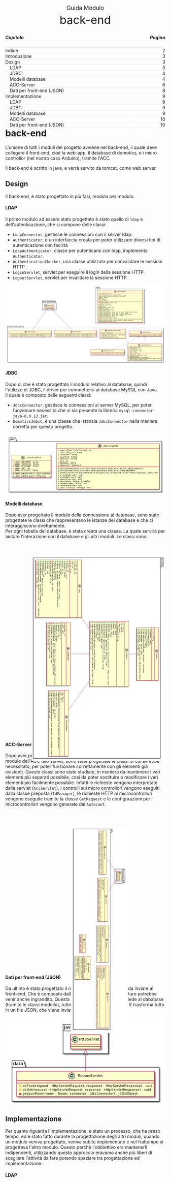 <div style="font-size:36px;text-align:center">
    <br><br><br><br><br>
    <small style="font-size:18px;">Guida Modulo</small><br>
    back-end
</div>

<div class="page-break"></div>

<div class="clearfix index">
    <div class="capitle" style="width:80%;float:left;border-bottom:1px dotted #DDDDDD;"><h5>Capitolo</h5></div>
    <div class="page" style="text-align:right;width:20%;float:left;border-bottom:1px dotted #DDDDDD;"><h5>Pagina</h5></div>
    <div style="margin-top:5px;widht:100%;"> </div>
    <div class="capitle" style="width:80%;float:left;border-bottom:1px dotted #DDDDDD;">Indice</div>
    <div class="page" style="text-align:right;width:20%;float:left;border-bottom:1px dotted #DDDDDD;">2</div>
    <div class="capitle" style="width:80%;float:left;border-bottom:1px dotted #DDDDDD;">Introduzione</div>
    <div class="page" style="text-align:right;width:20%;float:left;border-bottom:1px dotted #DDDDDD;">3</div>
    <div class="capitle" style="width:80%;float:left;border-bottom:1px dotted #DDDDDD;">Design</div>
    <div class="page" style="text-align:right;width:20%;float:left;border-bottom:1px dotted #DDDDDD;">3</div>
        <div class="capitle" style="width:80%;float:left;border-bottom:1px dotted #DDDDDD;">&emsp;LDAP</div>
        <div class="page" style="text-align:right;width:20%;float:left;border-bottom:1px dotted #DDDDDD;">3</div>
        <div class="capitle" style="width:80%;float:left;border-bottom:1px dotted #DDDDDD;">&emsp;JDBC</div>
        <div class="page" style="text-align:right;width:20%;float:left;border-bottom:1px dotted #DDDDDD;">4</div>
        <div class="capitle" style="width:80%;float:left;border-bottom:1px dotted #DDDDDD;">&emsp;Modelli database</div>
        <div class="page" style="text-align:right;width:20%;float:left;border-bottom:1px dotted #DDDDDD;">4</div>
        <div class="capitle" style="width:80%;float:left;border-bottom:1px dotted #DDDDDD;">&emsp;ACC-Server</div>
        <div class="page" style="text-align:right;width:20%;float:left;border-bottom:1px dotted #DDDDDD;">6</div>
        <div class="capitle" style="width:80%;float:left;border-bottom:1px dotted #DDDDDD;">&emsp;Dati per front-end (JSON)</div>
        <div class="page" style="text-align:right;width:20%;float:left;border-bottom:1px dotted #DDDDDD;">8</div>
    <div class="capitle" style="width:80%;float:left;border-bottom:1px dotted #DDDDDD;">Implementazione</div>
    <div class="page" style="text-align:right;width:20%;float:left;border-bottom:1px dotted #DDDDDD;">9</div>
        <div class="capitle" style="width:80%;float:left;border-bottom:1px dotted #DDDDDD;">&emsp;LDAP</div>
        <div class="page" style="text-align:right;width:20%;float:left;border-bottom:1px dotted #DDDDDD;">9</div>
        <div class="capitle" style="width:80%;float:left;border-bottom:1px dotted #DDDDDD;">&emsp;JDBC</div>
        <div class="page" style="text-align:right;width:20%;float:left;border-bottom:1px dotted #DDDDDD;">9</div>
        <div class="capitle" style="width:80%;float:left;border-bottom:1px dotted #DDDDDD;">&emsp;Modelli database</div>
        <div class="page" style="text-align:right;width:20%;float:left;border-bottom:1px dotted #DDDDDD;">9</div>
        <div class="capitle" style="width:80%;float:left;border-bottom:1px dotted #DDDDDD;">&emsp;ACC-Server</div>
        <div class="page" style="text-align:right;width:20%;float:left;border-bottom:1px dotted #DDDDDD;">10</div>
        <div class="capitle" style="width:80%;float:left;border-bottom:1px dotted #DDDDDD;">&emsp;Dati per front-end (JSON)</div>
        <div class="page" style="text-align:right;width:20%;float:left;border-bottom:1px dotted #DDDDDD;">10</div>
</div>

<div class="page-break"></div>

# back-end

L'unione di tutti i moduli del progetto avviene nel back-end, il quale deve collegare il front-end,
cio&eacute; la web-app, il database di domotics, e i micro controllor (nel nostro caso Arduino),
tramite l'ACC.

Il back-end &egrave; scritto in java, e verr&agrave; servito da tomcat, come web server.

## Design

Il back-end, &egrave; stato progettato in pi&ugrave; fasi, modulo per modulo.

#### LDAP

Il primo modulo ad essere stato progettato &egrave; stato quello di `ldap` e dell'autenticazione,
che si compone delle classi:

- `LdapConnector`, gestisce le connessioni con il server ldap.
- `Authenticator`, &egrave; un interfaccia creata per poter utilizzare diversi tipi di autenticazione
con facilit&agrave;
- `LdapAuthenticator`, classe per autenticarsi con ldap, implementa `Authenticator`.
- `AuthenticationChecker`, una classe utilizzata per convalidare le sessioni HTTP.
- `LoginServlet`, servlet per eseguire il login della sessione HTTP.
- `LogoutServlet`, servlet per invalidare la sessione HTTP.

![back-end autenticazione &amp; ldap diagramma delle classi](../../design/back-end/authentication.png)

<div class="page-break"></div>

#### JDBC

Dopo di che &egrave; stato progettato il modulo relativo al database, quindi l'utilizzo di JDBC, il
driver per connnettersi ai database MySQL con Java.  
Il quale &egrave; composto delle seguenti classi:

- `JdbcConnector`, gestisce le connessioni al server MySQL, per poter funzionare necessita che vi
sia presente la libreria `mysql-connector-java-8.0.13.jar`.
- `DomoticsJdbcC`, &egrave; una classe che istanzia `JdbcConnector` nella maniera corretta per
questo progetto.

![back-end jdbc diagramma delle classi](../../design/back-end/jdbc.png)

#### Modelli database

Dopo aver progettato il modulo della connessione al database, sono state progettate le classi che
rappresentano le istanze dei database e che ci interaggiscono direttamente.  
Per ogni tabella del database, &egrave; stata creata una classe. La quale servir&agrave; per aiutare
l'interazione con il database e gli altri moduli. Le classi sono:

<div class="page-break"></div>

<br><br><br><br><br><br>
<div style="-webkit-transform: rotate(90deg);-moz-transform: rotate(90deg);-o-transform: rotate(90deg);-ms-transform: rotate(90deg);transform: rotate(90deg);width:650px;">
    <img src="../../design/back-end/models.png" style="widht:450px;margin-top:60px">
</div>

<div class="page-break"></div>

#### ACC-Server

Dopo aver progettato le classi modello per il database, &egrave; stato progettato il modulo dell'ACC
lato server, sono state progettate le classi di cui avrebbe necessitato, per poter funzionare
correttamente con gli elementi gi&agrave; esistenti. Queste classi sono state studiate, in maniera
da mantenere i vari elementi pi&ugrave; separati possibile, cos&igrave; da poter sostituire o
modificare i vari elementi pi&ugrave; facilmente possibile. Infatti le richieste vengono
interpretate dalla servlet (`AccServlet`), i controlli sui micro controllori vengono eseguiti dalla
classe preposta (`IdManager`), le richieste HTTP ai microcontrollori vengono eseguite tramite la
classe `GetRequest` e le configurazioni per i microcontrollori vengono generate dal `Autoconf`.

<div class="page-break"></div>

<br><br><br><br><br><br><br><br><br><br><br><br><br><br>
<div style="-webkit-transform: rotate(90deg);-moz-transform: rotate(90deg);-o-transform: rotate(90deg);-ms-transform: rotate(90deg);transform: rotate(90deg);width:650px;">
    <img src="../../design/back-end/acc-server.png" style="widht:450px;margin-top:60px">
</div>

<div class="page-break"></div>

#### Dati per front-end (JSON)

Da ultimo &egrave; stato progettato il modulo relativo ai dati, i dati da inviare al front-end. Che
&egrave; composto dalla classe `RoomsServlet`, in futuro potrebbe venir anche ingrandito.
Questa classe, semplicemente richiede al dababase (tramite le classi modello), tutte le `Room`, con
le relative luci. E trasforma tutto in un file JSON, che viene inviato come risposta.

![back-end data, diagramma delle classi](../../design/back-end/data.png)

<div class="page-break"></div>

## Implementazione

Per quanto riguarda l'Implementazione, &egrave; stato un processo, che ha preso tempo, ed &egrave;
stato fatto durante la progettazione degli altri moduli, quando un modulo veniva progettato, veniva
subito implementato e nel frattempo si progettava l'altro modulo. Questo perch&egrave; l'obbiettivo
era mantenerli indipendenti, utilizzando questo approccio eravamo anche pi&ugrave; liberi di
scegliere l'attivit&agrave; da fare potendo spaziare tra progettazione ed implementazione.

#### LDAP

Per il modulo di LDAP la parte complicata &egrave; quella di costruire la stringa di connessione
tramite la `Hashtable`.

```java
/**
 * Get the hashtable environment of the connection.
 *
 * @param username Username of the connection.
 * @param password Password of the connection.
 * @return Hashtable Environment of the connection.
 */
private Hashtable<String, String> getEnvironment(String username, String password) {
    Hashtable<String, String> environment = new Hashtable<String, String>();

    environment.put(Context.INITIAL_CONTEXT_FACTORY, DEFAULT_INITIAL_CONTEXT_FACTORY);
    environment.put(Context.PROVIDER_URL, getConnectionString());
    environment.put(Context.SECURITY_AUTHENTICATION, getSecurity());
    environment.put(Context.SECURITY_PRINCIPAL, getDn(username));
    environment.put(Context.SECURITY_CREDENTIALS, password);

    return environment;
}
```

La quale viene creata in un metodo dedicato.

#### JDBC

Nell'implementazione del modulo di JDBC, i punti complicati, sono:
- inserire la libreria in maniera che il sistema ne possa fare uso
- creare la giusta stringa di connessione, per la quale abbiamo utilizzato un trucchetto per evitare
problemi con gli orari non sincronizzati fra web-server, e server MySQL.

Il driver di JDBC (libreria) va inserito come libreria esterna del progetto (quando si lavora su
IntelliJ IDEA), mentre per il server nelle librerie di tomcat.

Mentre per creare la stringa di connessione, bisogna inserire il driver (`jdbc`), il protocollo
(`mysql`), l'host, la porta ed il nome del database. Infine aggiungere un `?` con la stringa
dell'orario UTC.

```java
final String TIMEZONE_UTC = "useUnicode=true&useJDBCCompliantTimezoneShift=true&useLegacyDatetimeCode=false&serverTimezone=UTC";
String connectionString = "jdbc:mysql://" + host + ":" + port + "/" + database + "?";
connectionString += TIMEZONE_UTC;
```

#### Modelli database

Per i modelli del database, sono semplicemente state riprese le tabelle del database, e scritti i
relativi oggetti. Dopo di che, sono stati aggiunti alcuni metodo per eseguire pi&ugrave; facilmente
determinate operazioni.

<div class="page-break"></div>

#### ACC-Server

Per l'ACC-Server sono state implementate le varie classi, le sono principalmente `IdManager`, che
si occupa di controllare che siano autentici gli Id, gli Ip e le key dei microcontrollori, e la
classe AccServlet, che si occupa soddisfare le richieste provenienti dall'ACC-Client.

#### Dati per il front-end (JSON)

Per la genrazione del file JSON da ritornare al front-end come dati, la maggior parte di questo
processo avviene nel metodo `getJsonRoom()` della classe `RoomsServlet`, il quale richiede lo stato
di tutte le luci, la temperatura della stanza, il nome della stanza e crea un oggetto JSON, il quale
verr&agrave; aggiunto ad un'array di oggetti JSON, che infine verr&agrave; ritornato come stringa al
front-end.

```java
private JSONObject getJsonRoom(Room room, JdbcConnector jdbc) throws SQLException, ClassNotFoundException, IOException {
    JSONObject roomJson = new JSONObject();

    JSONArray lights = Light.getJsonLights(Light.getLights(jdbc, new Room(room.getName())));

    roomJson.put("lights", lights);
    roomJson.put("name", room.getName());
    roomJson.put("temp", Thermometer.getTemperatureByRoom(room, jdbc) + "");

    return roomJson;
}
```
